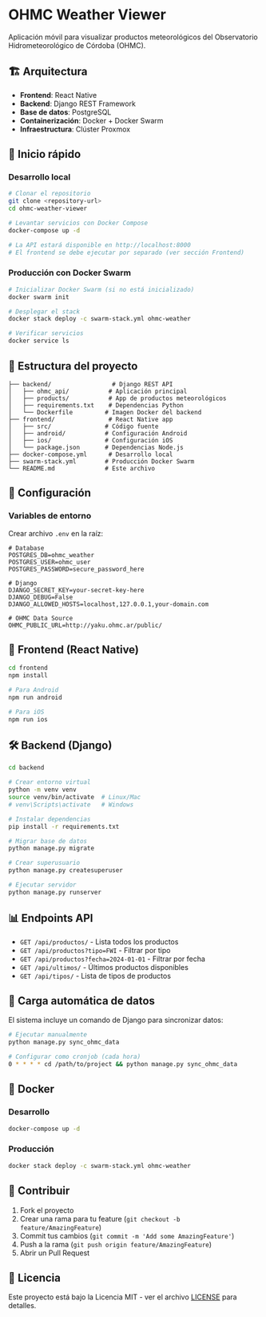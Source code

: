 
# OHMC Weather Viewer

Aplicación móvil para visualizar productos meteorológicos del Observatorio Hidrometeorológico de Córdoba (OHMC).

## 🏗️ Arquitectura

- **Frontend**: React Native
- **Backend**: Django REST Framework
- **Base de datos**: PostgreSQL
- **Containerización**: Docker + Docker Swarm
- **Infraestructura**: Clúster Proxmox

## 🚀 Inicio rápido

### Desarrollo local

```bash
# Clonar el repositorio
git clone <repository-url>
cd ohmc-weather-viewer

# Levantar servicios con Docker Compose
docker-compose up -d

# La API estará disponible en http://localhost:8000
# El frontend se debe ejecutar por separado (ver sección Frontend)
```

### Producción con Docker Swarm

```bash
# Inicializar Docker Swarm (si no está inicializado)
docker swarm init

# Desplegar el stack
docker stack deploy -c swarm-stack.yml ohmc-weather

# Verificar servicios
docker service ls
```

## 📁 Estructura del proyecto

```
├── backend/                 # Django REST API
│   ├── ohmc_api/           # Aplicación principal
│   ├── products/           # App de productos meteorológicos
│   ├── requirements.txt    # Dependencias Python
│   └── Dockerfile         # Imagen Docker del backend
├── frontend/               # React Native app
│   ├── src/               # Código fuente
│   ├── android/           # Configuración Android
│   ├── ios/               # Configuración iOS
│   └── package.json       # Dependencias Node.js
├── docker-compose.yml      # Desarrollo local
├── swarm-stack.yml        # Producción Docker Swarm
└── README.md              # Este archivo
```

## 🔧 Configuración

### Variables de entorno

Crear archivo `.env` en la raíz:

```env
# Database
POSTGRES_DB=ohmc_weather
POSTGRES_USER=ohmc_user
POSTGRES_PASSWORD=secure_password_here

# Django
DJANGO_SECRET_KEY=your-secret-key-here
DJANGO_DEBUG=False
DJANGO_ALLOWED_HOSTS=localhost,127.0.0.1,your-domain.com

# OHMC Data Source
OHMC_PUBLIC_URL=http://yaku.ohmc.ar/public/
```

## 📱 Frontend (React Native)

```bash
cd frontend
npm install

# Para Android
npm run android

# Para iOS
npm run ios
```

## 🛠️ Backend (Django)

```bash
cd backend

# Crear entorno virtual
python -m venv venv
source venv/bin/activate  # Linux/Mac
# venv\Scripts\activate   # Windows

# Instalar dependencias
pip install -r requirements.txt

# Migrar base de datos
python manage.py migrate

# Crear superusuario
python manage.py createsuperuser

# Ejecutar servidor
python manage.py runserver
```

## 📊 Endpoints API

- `GET /api/productos/` - Lista todos los productos
- `GET /api/productos?tipo=FWI` - Filtrar por tipo
- `GET /api/productos?fecha=2024-01-01` - Filtrar por fecha
- `GET /api/ultimos/` - Últimos productos disponibles
- `GET /api/tipos/` - Lista de tipos de productos

## 🔄 Carga automática de datos

El sistema incluye un comando de Django para sincronizar datos:

```bash
# Ejecutar manualmente
python manage.py sync_ohmc_data

# Configurar como cronjob (cada hora)
0 * * * * cd /path/to/project && python manage.py sync_ohmc_data
```

## 🐳 Docker

### Desarrollo
```bash
docker-compose up -d
```

### Producción
```bash
docker stack deploy -c swarm-stack.yml ohmc-weather
```

## 🤝 Contribuir

1. Fork el proyecto
2. Crear una rama para tu feature (`git checkout -b feature/AmazingFeature`)
3. Commit tus cambios (`git commit -m 'Add some AmazingFeature'`)
4. Push a la rama (`git push origin feature/AmazingFeature`)
5. Abrir un Pull Request

## 📄 Licencia

Este proyecto está bajo la Licencia MIT - ver el archivo [LICENSE](LICENSE) para detalles.
